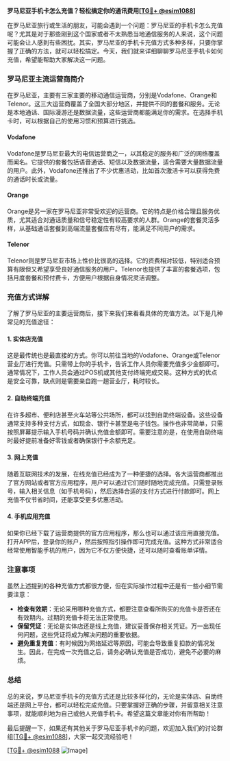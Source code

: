 **罗马尼亚手机卡怎么充值？轻松搞定你的通讯费用[[TG💪+ @esim1088](https://t.me/s/esim1088)]**

在罗马尼亚旅行或生活的朋友，可能会遇到一个问题：罗马尼亚的手机卡怎么充值呢？尤其是对于那些刚到这个国家或者不太熟悉当地通信服务的人来说，这个问题可能会让人感到有些困扰。其实，罗马尼亚的手机卡充值方式多种多样，只要你掌握了正确的方法，就可以轻松搞定。今天，我们就来详细聊聊罗马尼亚手机卡如何充值，希望能帮助大家解决这一问题。

### 罗马尼亚主流运营商简介

在罗马尼亚，主要有三家主要的移动通信运营商，分别是Vodafone、Orange和Telenor。这三大运营商覆盖了全国大部分地区，并提供不同的套餐和服务。无论是本地通话、国际漫游还是数据流量，这些运营商都能满足你的需求。在选择手机卡时，可以根据自己的使用习惯和预算进行挑选。

#### Vodafone
Vodafone是罗马尼亚最大的电信运营商之一，以其稳定的服务和广泛的网络覆盖而闻名。它提供的套餐包括语音通话、短信以及数据流量，适合需要大量数据流量的用户。此外，Vodafone还推出了不少优惠活动，比如首次激活卡可以获得免费的通话时长或流量。

#### Orange
Orange是另一家在罗马尼亚非常受欢迎的运营商。它的特点是价格合理且服务优质，尤其适合对通话质量和信号稳定性有较高要求的人群。Orange的套餐灵活多样，从基础通话套餐到高端流量套餐应有尽有，能满足不同用户的需求。

#### Telenor
Telenor则是罗马尼亚市场上性价比很高的选择。它的资费相对较低，特别适合预算有限但又希望享受良好通信服务的用户。Telenor也提供了丰富的套餐选项，包括月度套餐和预付费卡，方便用户根据自身情况灵活调整。

### 充值方式详解

了解了罗马尼亚的主要运营商后，接下来我们来看看具体的充值方法。以下是几种常见的充值途径：

#### 1. 实体店充值
这是最传统也是最直接的方式。你可以前往当地的Vodafone、Orange或Telenor营业厅进行充值。只需带上你的手机卡，告诉工作人员你需要充值多少金额即可。通常情况下，工作人员会通过POS机或其他支付终端完成交易。这种方式的优点是安全可靠，缺点则是需要亲自跑一趟营业厅，耗时较长。

#### 2. 自助终端充值
在许多超市、便利店甚至火车站等公共场所，都可以找到自助终端设备。这些设备通常支持多种支付方式，如现金、银行卡甚至是电子钱包。操作也非常简单，只需按照屏幕提示输入手机号码并确认充值金额即可。需要注意的是，在使用自助终端时最好提前准备好零钱或者确保银行卡余额充足。

#### 3. 网上充值
随着互联网技术的发展，在线充值已经成为了一种便捷的选择。各大运营商都推出了官方网站或者官方应用程序，用户可以通过它们随时随地完成充值。只需登录账号，输入相关信息（如手机号码），然后选择合适的支付方式进行付款即可。网上充值不仅节省时间，还能享受更多优惠活动。

#### 4. 手机应用充值
如果你已经下载了运营商提供的官方应用程序，那么也可以通过该应用直接充值。打开APP后，登录你的账户，然后按照指引操作即可完成充值。这种方式非常适合经常使用智能手机的用户，因为它不仅方便快捷，还可以随时查看账单详情。

### 注意事项

虽然上述提到的各种充值方式都很方便，但在实际操作过程中还是有一些小细节需要注意：

- **检查有效期**：无论采用哪种充值方式，都要注意查看所购买的充值卡是否还在有效期内。过期的充值卡将无法正常使用。
- **保留凭证**：无论是实体店还是线上充值，建议妥善保存相关凭证。万一出现任何问题，这些凭证将成为解决问题的重要依据。
- **避免重复充值**：有时候因为网络延迟等原因，可能会导致重复扣款的情况发生。因此，在完成一次充值之后，请务必确认充值是否成功，避免不必要的麻烦。

### 总结

总的来说，罗马尼亚手机卡的充值方式还是比较多样化的，无论是实体店、自助终端还是网上平台，都可以轻松完成充值。只要掌握好正确的步骤，并留意相关注意事项，就能顺利地为自己或他人充值手机卡。希望这篇文章能对你有所帮助！

最后提醒一下，如果还有其他关于罗马尼亚手机卡的问题，欢迎加入我们的讨论群组[[TG💪+ @esim1088](https://t.me/s/esim1088)]，大家一起交流经验吧！

[[TG💪+ @esim1088](https://t.me/s/esim1088) ![Image](https://i.postimg.cc/4NQfJmqS/Snipaste-2025-05-13-00-14-12.png)]